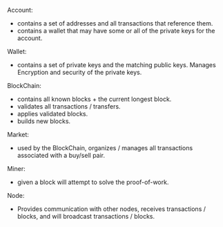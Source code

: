 Account:
  - contains a set of addresses and all transactions that reference them.
  - contains a wallet that may have some or all of the private keys for the account.

Wallet: 
  - contains a set of private keys and the matching public keys.  Manages Encryption 
  and security of the private keys.

BlockChain:
  - contains all known blocks + the current longest block.
  - validates all transactions / transfers.
  - applies validated blocks.
  - builds new blocks.

Market:
  - used by the BlockChain, organizes / manages all transactions
    associated with a buy/sell pair.

Miner:
  - given a block will attempt to solve the proof-of-work.

Node:
  - Provides communication with other nodes, receives transactions / blocks,
    and will broadcast transactions / blocks.
